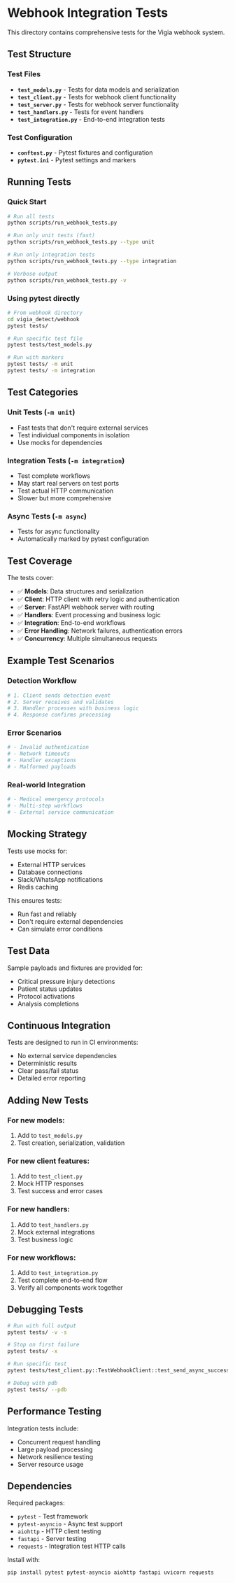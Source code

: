 # Webhook Integration Tests

This directory contains comprehensive tests for the Vigia webhook system.

## Test Structure

### Test Files

- **`test_models.py`** - Tests for data models and serialization
- **`test_client.py`** - Tests for webhook client functionality
- **`test_server.py`** - Tests for webhook server functionality  
- **`test_handlers.py`** - Tests for event handlers
- **`test_integration.py`** - End-to-end integration tests

### Test Configuration

- **`conftest.py`** - Pytest fixtures and configuration
- **`pytest.ini`** - Pytest settings and markers

## Running Tests

### Quick Start

```bash
# Run all tests
python scripts/run_webhook_tests.py

# Run only unit tests (fast)
python scripts/run_webhook_tests.py --type unit

# Run only integration tests
python scripts/run_webhook_tests.py --type integration

# Verbose output
python scripts/run_webhook_tests.py -v
```

### Using pytest directly

```bash
# From webhook directory
cd vigia_detect/webhook
pytest tests/

# Run specific test file
pytest tests/test_models.py

# Run with markers
pytest tests/ -m unit
pytest tests/ -m integration
```

## Test Categories

### Unit Tests (`-m unit`)
- Fast tests that don't require external services
- Test individual components in isolation
- Use mocks for dependencies

### Integration Tests (`-m integration`)
- Test complete workflows
- May start real servers on test ports
- Test actual HTTP communication
- Slower but more comprehensive

### Async Tests (`-m async`)
- Tests for async functionality
- Automatically marked by pytest configuration

## Test Coverage

The tests cover:

- ✅ **Models**: Data structures and serialization
- ✅ **Client**: HTTP client with retry logic and authentication
- ✅ **Server**: FastAPI webhook server with routing
- ✅ **Handlers**: Event processing and business logic
- ✅ **Integration**: End-to-end workflows
- ✅ **Error Handling**: Network failures, authentication errors
- ✅ **Concurrency**: Multiple simultaneous requests

## Example Test Scenarios

### Detection Workflow
```python
# 1. Client sends detection event
# 2. Server receives and validates
# 3. Handler processes with business logic
# 4. Response confirms processing
```

### Error Scenarios
```python
# - Invalid authentication
# - Network timeouts
# - Handler exceptions
# - Malformed payloads
```

### Real-world Integration
```python
# - Medical emergency protocols
# - Multi-step workflows
# - External service communication
```

## Mocking Strategy

Tests use mocks for:
- External HTTP services
- Database connections
- Slack/WhatsApp notifications
- Redis caching

This ensures tests:
- Run fast and reliably
- Don't require external dependencies
- Can simulate error conditions

## Test Data

Sample payloads and fixtures are provided for:
- Critical pressure injury detections
- Patient status updates
- Protocol activations
- Analysis completions

## Continuous Integration

Tests are designed to run in CI environments:
- No external service dependencies
- Deterministic results
- Clear pass/fail status
- Detailed error reporting

## Adding New Tests

### For new models:
1. Add to `test_models.py`
2. Test creation, serialization, validation

### For new client features:
1. Add to `test_client.py`
2. Mock HTTP responses
3. Test success and error cases

### For new handlers:
1. Add to `test_handlers.py`
2. Mock external integrations
3. Test business logic

### For new workflows:
1. Add to `test_integration.py`
2. Test complete end-to-end flow
3. Verify all components work together

## Debugging Tests

```bash
# Run with full output
pytest tests/ -v -s

# Stop on first failure
pytest tests/ -x

# Run specific test
pytest tests/test_client.py::TestWebhookClient::test_send_async_success

# Debug with pdb
pytest tests/ --pdb
```

## Performance Testing

Integration tests include:
- Concurrent request handling
- Large payload processing
- Network resilience testing
- Server resource usage

## Dependencies

Required packages:
- `pytest` - Test framework
- `pytest-asyncio` - Async test support
- `aiohttp` - HTTP client testing
- `fastapi` - Server testing
- `requests` - Integration test HTTP calls

Install with:
```bash
pip install pytest pytest-asyncio aiohttp fastapi uvicorn requests
```